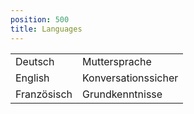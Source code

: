 ```yaml
---
position: 500
title: Languages
---
```


|||
|---|---|
|Deutsch|Muttersprache|
|English|Konversationssicher|
|Französisch|Grundkenntnisse|
 
 
 